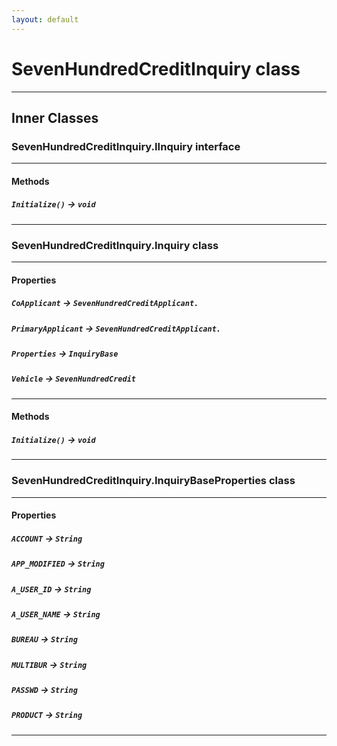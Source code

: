 ```yaml
---
layout: default
---
```

# SevenHundredCreditInquiry class
---
## Inner Classes

### SevenHundredCreditInquiry.IInquiry interface
---
#### Methods
##### `Initialize()` → `void`
---
### SevenHundredCreditInquiry.Inquiry class
---
#### Properties

##### `CoApplicant` → `SevenHundredCreditApplicant.`

##### `PrimaryApplicant` → `SevenHundredCreditApplicant.`

##### `Properties` → `InquiryBase`

##### `Vehicle` → `SevenHundredCredit`

---
#### Methods
##### `Initialize()` → `void`
---
### SevenHundredCreditInquiry.InquiryBaseProperties class
---
#### Properties

##### `ACCOUNT` → `String`

##### `APP_MODIFIED` → `String`

##### `A_USER_ID` → `String`

##### `A_USER_NAME` → `String`

##### `BUREAU` → `String`

##### `MULTIBUR` → `String`

##### `PASSWD` → `String`

##### `PRODUCT` → `String`

---

